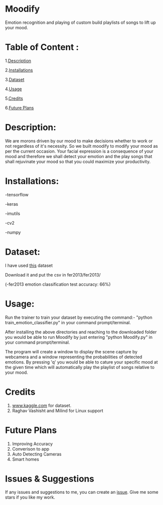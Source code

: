 # Moodify
Emotion recognition and playing of custom build playlists of songs to lift up your mood.
# Table of Content :
1.[Description](#p1)

2.[Installations](#p2)

3.[Dataset](#p3)

4.[Usage](#p4)

5.[Credits](#p5)

6.[Future Plans](#p6)

<a id="p1"></a> 
# Description:

We are morons driven by our mood to make decisions whether to work or not regardless of it's necessity. So we built moodify to modify your mood as per the current occasion. Your facial expression is a consequence of your mood and therefore we shall detect your emotion and the play songs that shall rejuvinate your mood so that you could maximize your productivity.

<a id="p2"></a> 
# Installations:
-tensorflow

-keras

-imutils

-cv2

-numpy

<a id="p4"></a> 
# Dataset:
I have used [this](https://www.kaggle.com/c/3364/download-all) dataset

Download it and put the csv in fer2013/fer2013/

(-fer2013 emotion classification test accuracy: 66%)

<a id="p3"></a> 
# Usage:
Run the trainer to train your dataset by executing the command:- 
"python train_emotion_classifier.py"
in your command prompt/terminal.

After installing the above directories and reaching to the downloaded folder you would be able to run Moodify by just entering 
"python Moodify.py"
in your command prompt/terminal.

The program will create a window to display the scene capture by webcamera and a window representing the probabilities of 
detected emotions. By pressing 'q' you would be able to cature your specific mood at the given time which will automatically play
the playlist of songs relative to your mood.

# Credits
1) www.kaggle.com for dataset.
2) Raghav Vashisht and Milind for Linux support

# Future Plans
1) Improving Accuracy
2) Converison to app
3) Auto Detecting Cameras
4) Smart homes

# Issues & Suggestions
If any issues and suggestions to me, you can create an [issue](https://github.com/Sahajpal/Moodify/issues).
Give me some stars if you like my work.

